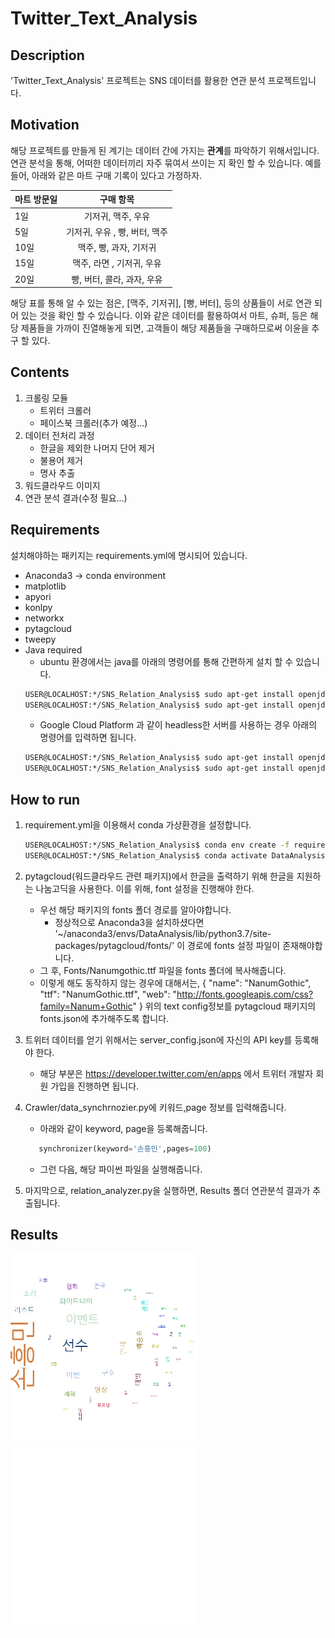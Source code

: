 # Twitter_Text_Analysis

## Description
'Twitter_Text_Analysis' 프로젝트는 SNS 데이터를 활용한 연관 분석 프로젝트입니다.

## Motivation
해당 프로젝트를 만들게 된 계기는 데이터 간에 가지는 **관계**를 파악하기 위해서입니다. 연관 분석을 통해, 어떠한 데이터끼리 자주 묶여서 쓰이는 지 확인 할 수 있습니다. 예를 들어, 아래와 같은 마트 구매 기록이 있다고 가정하자.

마트 방문일 | 구매 항목
---|:---:|
1일| 기저귀, 맥주, 우유
5일| 기저귀, 우유 , 빵, 버터, 맥주
10일| 맥주, 빵, 과자, 기저귀
15일| 맥주, 라면 , 기저귀, 우유
20일| 빵, 버터, 콜라, 과자, 우유

해당 표를 통해 알 수 있는 점은, [맥주, 기저귀], [빵, 버터], 등의 상품들이 서로 연관 되어 있는 것을 확인 할 수 있습니다. 이와 같은 데이터를 활용하여서 마트, 슈퍼, 등은 해당 제품들을 가까이 진열해놓게 되면, 고객들이 해당 제품들을 구매하므로써 이윤을 추구 할 있다.


## Contents 
1. 크롤링 모듈
    - 트위터 크롤러
    - 페이스북 크롤러(추가 예정...)
2. 데이터 전처리 과정 
    - 한글을 제외한 나머지 단어 제거
    - 불용어 제거
    - 명사 추출 
2. 워드클라우드 이미지
3. 연관 분석 결과(수정 필요...)

## Requirements
설치해야하는 패키지는 requirements.yml에 명시되어 있습니다.
- Anaconda3 -> conda environment
- matplotlib
- apyori
- konlpy
- networkx
- pytagcloud
- tweepy
- Java required
    - ubuntu 환경에서는 java를 아래의 명령어를 통해 간편하게 설치 할 수 있습니다.
    ```bash
    USER@LOCALHOST:*/SNS_Relation_Analysis$ sudo apt-get install openjdk-9-jre
    USER@LOCALHOST:*/SNS_Relation_Analysis$ sudo apt-get install openjdk-9-jdk
    ```
    - Google Cloud Platform 과 같이 headless한 서버를 사용하는 경우 아래의 명령어를 입력하면 됩니다.
    ```bash
    USER@LOCALHOST:*/SNS_Relation_Analysis$ sudo apt-get install openjdk-9-jre-headless
    USER@LOCALHOST:*/SNS_Relation_Analysis$ sudo apt-get install openjdk-9-jdk-headless
    ```
## How to run
1. requirement.yml을 이용해서 conda 가상환경을 설정합니다.
    ```bash
    USER@LOCALHOST:*/SNS_Relation_Analysis$ conda env create -f requirements.yml
    USER@LOCALHOST:*/SNS_Relation_Analysis$ conda activate DataAnalysis
    ```
2. pytagcloud(워드클라우드 관련 패키지)에서 한글을 출력하기 위해 한글을 지원하는 나눔고딕을 사용한다. 이를 위해, font 설정을 진행해야 한다.
    - 우선 해당 패키지의 fonts 폴더 경로를 알아야합니다.
        - 정상적으로 Anaconda3을 설치하셨다면 '~/anaconda3/envs/DataAnalysis/lib/python3.7/site-packages/pytagcloud/fonts/' 이 경로에 fonts 설정 파일이 존재해야합니다.
    - 그 후, Fonts/Nanumgothic.ttf 파일을 fonts 폴더에 복사해줍니다.
    - 이렇게 해도 동작하지 않는 경우에 대해서는,
    	{
		"name": "NanumGothic",
		"ttf": "NanumGothic.ttf",
		"web": "http://fonts.googleapis.com/css?family=Nanum+Gothic"
	    }
       위의 text config정보를 pytagcloud 패키지의 fonts.json에 추가해주도록 합니다.
    
3. 트위터 데이터를 얻기 위해서는 server_config.json에 자신의 API key를 등록해야 한다.
    - 해당 부분은  https://developer.twitter.com/en/apps 에서 트위터 개발자 회원 가입을 진행하면 됩니다.

4. Crawler/data_synchrnozier.py에 키워드,page 정보를 입력해줍니다. 
    - 아래와 같이 keyword, page을 등록해줍니다.
     ```python
        synchronizer(keyword='손흥민',pages=100)
     ```
    - 그런 다음, 해당 파이썬 파일을 실행해줍니다.

5. 마지막으로, relation_analyzer.py을 실행하면, Results 폴더 연관분석 결과가 추출됩니다.

## Results
<img src="./Results/wordcloud(Twitter).png" alt="wordcloud" width="300" height="300"/> 
<img src="./Relation_Analyzing_Result(Twitter).png" alt="wordcloud" width="300" height="300"/>
